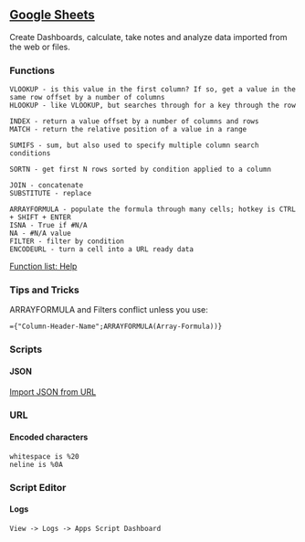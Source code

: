 ## [Google Sheets](https://www.google.com/sheets/about/)

Create Dashboards, calculate, take notes and analyze data imported from the web or files.

### Functions

```
VLOOKUP - is this value in the first column? If so, get a value in the same row offset by a number of columns
HLOOKUP - like VLOOKUP, but searches through for a key through the row

INDEX - return a value offset by a number of columns and rows
MATCH - return the relative position of a value in a range

SUMIFS - sum, but also used to specify multiple column search conditions

SORTN - get first N rows sorted by condition applied to a column

JOIN - concatenate
SUBSTITUTE - replace

ARRAYFORMULA - populate the formula through many cells; hotkey is CTRL + SHIFT + ENTER
ISNA - True if #N/A
NA - #N/A value
FILTER - filter by condition
ENCODEURL - turn a cell into a URL ready data
```

[Function list: Help](https://support.google.com/docs/table/25273)

### Tips and Tricks

ARRAYFORMULA and Filters conflict unless you use:
```
={"Column-Header-Name";ARRAYFORMULA(Array-Formula))}
```

### Scripts

#### JSON

[Import JSON from URL](https://github.com/bradjasper/ImportJSON)

### URL

#### Encoded characters

```
whitespace is %20
neline is %0A
```

### Script Editor

#### Logs

```
View -> Logs -> Apps Script Dashboard
```
